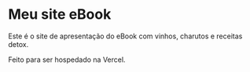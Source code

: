 # Meu site eBook

Este é o site de apresentação do eBook com vinhos, charutos e receitas detox.

Feito para ser hospedado na Vercel.
